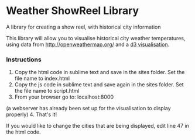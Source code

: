 Weather ShowReel Library
===========

A library for creating a show reel, with historical city information

This library will allow you to visualise historical city weather temperatures, using data from http://openweathermap.org/ and a [d3 visualisation](http://bl.ocks.org/mbostock/1256572).

### Instructions 

1. Copy the html code in sublime text and save in the sites folder. Set the file name to index.html
2. Copy the js code in sublime text and save again in the sites folder. Set the file name to script.html
3. From your browser go to: localhost:8000

 (a webserver has already been set up for the visualisation to display properly)
4. That's it! 

If you would like to change the cities that are being displayed, edit line 47 in the html code.
